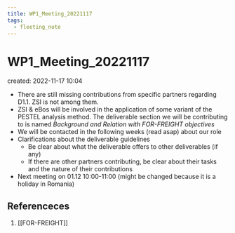 ```yaml
---
title: WP1_Meeting_20221117
tags:
  - fleeting_note
---
```


# WP1_Meeting_20221117
created: 2022-11-17 10:04

- There are still missing contributions from specific partners regarding D1.1. ZSI is not among them.
- ZSI & eBos will be involved in the application of some variant of the PESTEL analysis method. The deliverable section we will be contributing to is named *Background and Relation with FOR-FREIGHT objectives*
- We will be contacted in the following weeks (read asap) about our role
- Clarifications about the deliverable guidelines
	- Be clear about what the deliverable offers to other deliverables (if any)
	- If there are other partners contributing, be clear about their tasks and the nature of their contributions
- Next meeting on 01.12 10:00-11:00 (might be changed because it is a holiday in Romania)


## Referenceces
1. [[FOR-FREIGHT]]